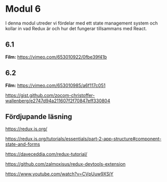 
# Modul 6

I denna modul utreder vi fördelar med ett state management system och kollar in vad Redux är och hur det fungerar tillsammans med React.

## 6.1

**Film:** https://vimeo.com/653010922/0fbe39f41b

## 6.2

**Film:** https://vimeo.com/653010985/a6f117c051

https://gist.github.com/zocom-christoffer-wallenberg/e2747d94a211607f2f70847eff330804

## Fördjupande läsning

https://redux.js.org/

https://redux.js.org/tutorials/essentials/part-2-app-structure#component-state-and-forms

https://daveceddia.com/redux-tutorial/

https://github.com/zalmoxisus/redux-devtools-extension

https://www.youtube.com/watch?v=CVpUuw9XSjY